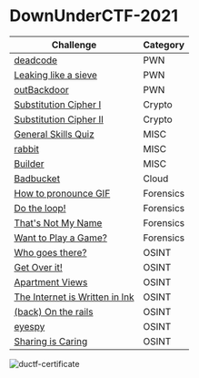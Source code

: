 # DownUnderCTF-2021

| Challenge | Category | 
| ----------- | ----------- | 
| [deadcode](https://github.com/Stirring16/DownUnderCTF-2021/blob/main/PWN/Deadcode/readme.md) | PWN |
| [Leaking like a sieve](https://github.com/Stirring16/DownUnderCTF-2021/blob/main/PWN/Leaking%20like%20a%20sieve/readme.md) | PWN |
| [outBackdoor](https://github.com/Stirring16/DownUnderCTF-2021/blob/main/PWN/outBackdoor/readme.md) | PWN |
| [Substitution Cipher I](https://github.com/Stirring16/DownUnderCTF-2021/blob/main/Crypto/Substitution%20Cipher%20I/readme.md) | Crypto |
| [Substitution Cipher II](https://github.com/Stirring16/DownUnderCTF-2021/blob/main/Crypto/Substitution%20Cipher%20II/readme.md) | Crypto |
| [General Skills Quiz](https://github.com/Stirring16/DownUnderCTF-2021/blob/main/MISC/General%20Skills%20Quiz/readme.md) | MISC |
| [rabbit](https://github.com/Stirring16/DownUnderCTF-2021/blob/main/MISC/rabbit/readme.md) | MISC |
| [Builder](https://github.com/Stirring16/DownUnderCTF-2021/blob/main/MISC/Builder/readme.md) | MISC |
| [Badbucket](https://github.com/Stirring16/DownUnderCTF-2021/blob/main/Cloud/Bad%20Bucket/readme.md) | Cloud |
| [How to pronounce GIF](https://github.com/Stirring16/DownUnderCTF-2021/blob/main/Forensics/How%20to%20pronounce%20GIF/readme.md) | Forensics |
| [Do the loop!](https://github.com/Stirring16/DownUnderCTF-2021/blob/main/Forensics/Do%20the%20loop!/readme.md) | Forensics | 
| [That's Not My Name](https://github.com/Stirring16/DownUnderCTF-2021/blob/main/Forensics/That's%20Not%20My%20Name/readme.md) | Forensics | 
| [Want to Play a Game?](https://github.com/Stirring16/DownUnderCTF-2021/blob/main/Forensics/Want%20to%20Play%20a%20Game%3F/readme.md) | Forensics | 
| [Who goes there?](https://github.com/Stirring16/DownUnderCTF-2021/blob/main/OSINT/WhoGoesThere/readme.md) | OSINT |
| [Get Over it!](https://github.com/Stirring16/DownUnderCTF-2021/blob/main/OSINT/Get%20over%20it!/readme.md) | OSINT | 
| [Apartment Views](https://github.com/Stirring16/DownUnderCTF-2021/blob/main/OSINT/Apartment%20Views/readme.md) | OSINT |
| [The Internet is Written in lnk](https://github.com/Stirring16/DownUnderCTF-2021/blob/main/OSINT/The%20Internet%20is%20Written%20in%20lnk/readme.md) | OSINT | 
| [(back) On the rails](https://github.com/Stirring16/DownUnderCTF-2021/tree/main/OSINT/(back)%20On%20the%20rails/readme.md) | OSINT |
| [eyespy](https://github.com/Stirring16/DownUnderCTF-2021/blob/main/OSINT/eyespy/readme.md) | OSINT | 
| [Sharing is Caring](https://github.com/Stirring16/DownUnderCTF-2021/blob/main/OSINT/Sharing%20is%20Caring/readme.md) | OSINT | 




![ductf-certificate](https://user-images.githubusercontent.com/62060867/134850686-c8eb1882-d8f6-4076-a729-972a594fe225.jpg)
